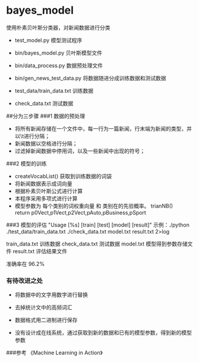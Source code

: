 bayes_model
===========

使用朴素贝叶斯分类器，对新闻数据进行分类

* test_model.py 模型测试程序
* bin/bayes_model.py 贝叶斯模型文件
* bin/data_process.py 数据预处理文件
* bin/gen_news_test_data.py 将数据随进分成训练数据和测试数据

* test_data/train_data.txt 训练数据
* check_data.txt 测试数据 
 
##分为三步骤
###1 数据的预处理
* 将所有新闻存储在一个文件中，每一行为一篇新闻，行末端为新闻的类型，并以\t进行分隔；
* 新闻数据以空格进行分隔；
* 过滤掉新闻数据中停用词，以及一些新闻中出现的符号；

###2 模型的训练
* createVocabList() 获取到训练数据的词袋
* 将新闻数据表示成词向量
* 根据朴素贝叶斯公式进行计算
* 本程序采用多项式进行计算
* 模型参数为 每个类别的词权重向量 和 类别在的先验概率。
  trianNB()  
  return p0Vect,p1Vect,p2Vect,pAuto,pBusiness,pSport
  
###3 模型的评估 
"Usage [%s] [train] [test] [model] [result]"
示例：./python ./test_data/train_data.txt ./check_data.txt model.txt result.txt 2>log

train_data.txt 训练数据
check_data.txt 测试数据
model.txt 模型得到参数存储文件
result.txt 评估结果文件

准确率在 96.2%

### 有待改进之处
* 将数据中的文字用数字进行替换

* 去掉统计文中的高频词汇

* 数据格式用二进制进行保存
* 没有设计成在线系统，通过获取到新的数据和已有的模型参数，得到新的模型参数

###参考
《Machine Learning in Action》